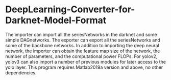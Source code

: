 # DeepLearning-Converter-for-Darknet-Model-Format
The importer can import all the seriesNetworks in the darknet and some simple DAGnetworks. The exporter can export all the seriesNetworks and some of the backbone networks. In addition to importing the deep neural network, the importer can obtain the feature map size of the network, the number of parameters, and the computational power FLOPs. For yolov2, yolov3 can also import a number of previous modules for later access to the yolo layer. This program requires Matlab2019a version and above, no other dependencies.
